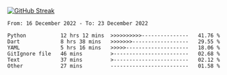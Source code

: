 [![GitHub Streak](https://streak-stats.demolab.com?user=renren-017&theme=sea&hide_border=true&background=DD272700)](https://git.io/streak-stats)

<!--START_SECTION:waka-->

```text
From: 16 December 2022 - To: 23 December 2022

Python           12 hrs 12 mins  >>>>>>>>>>---------------   41.76 %
Dart             8 hrs 38 mins   >>>>>>>------------------   29.55 %
YAML             5 hrs 16 mins   >>>>>--------------------   18.06 %
GitIgnore file   46 mins         >------------------------   02.68 %
Text             37 mins         >------------------------   02.12 %
Other            27 mins         -------------------------   01.58 %
```

<!--END_SECTION:waka-->
